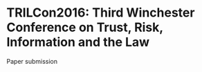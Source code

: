 # TRILCon2016: Third Winchester Conference on Trust, Risk, Information and the Law

Paper submission

